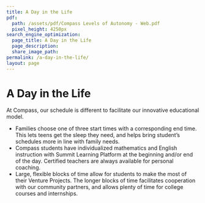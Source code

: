 ```yaml
---
title: A Day in the Life
pdf:
  path: /assets/pdf/Compass Levels of Autonomy - Web.pdf
  pixel_height: 4250px
search_engine_optimization:
  page_title: A Day in the Life
  page_description:
  share_image_path:
permalink: /a-day-in-the-life/
layout: page
---
```

#  A Day in the Life
At Compass, our schedule is different to facilitate our innovative educational model.

* Families choose one of three start times with a corresponding end time. This lets teens get the sleep they need, and helps bring student’s schedules more in line with family needs.
* Compass students have individualized mathematics and English instruction with Summit Learning Platform at the beginning and/or end of the day. Certified teachers are always available for personal coaching.
* Large, flexible blocks of time allow for students to make the most of their Venture Projects. The longer blocks of time facilitates cooperation with our community partners, and allows plenty of time for college courses and internships.

